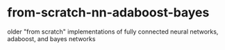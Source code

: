 # from-scratch-nn-adaboost-bayes
older "from scratch" implementations of fully connected neural networks, adaboost, and bayes networks

